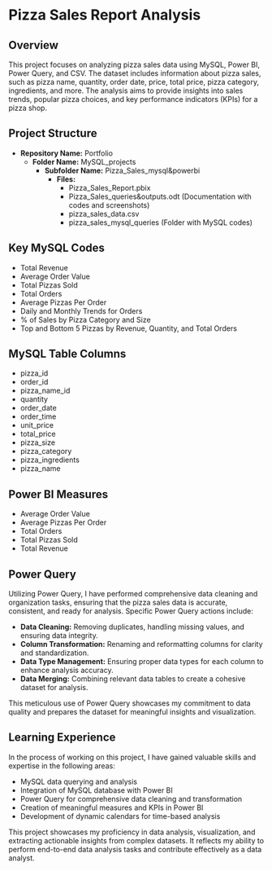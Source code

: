 # Pizza Sales Report Analysis

## Overview

This project focuses on analyzing pizza sales data using MySQL, Power BI, Power Query, and CSV. The dataset includes information about pizza sales, such as pizza name, quantity, order date, price, total price, pizza category, ingredients, and more. The analysis aims to provide insights into sales trends, popular pizza choices, and key performance indicators (KPIs) for a pizza shop.

## Project Structure

- **Repository Name:** Portfolio
  - **Folder Name:** MySQL_projects
    - **Subfolder Name:** Pizza_Sales_mysql&powerbi
      - **Files:**
        - Pizza_Sales_Report.pbix
        - Pizza_Sales_queries&outputs.odt (Documentation with codes and screenshots)
        - pizza_sales_data.csv
        - pizza_sales_mysql_queries (Folder with MySQL codes)

## Key MySQL Codes

- Total Revenue
- Average Order Value
- Total Pizzas Sold
- Total Orders
- Average Pizzas Per Order
- Daily and Monthly Trends for Orders
- % of Sales by Pizza Category and Size
- Top and Bottom 5 Pizzas by Revenue, Quantity, and Total Orders

## MySQL Table Columns

- pizza_id
- order_id
- pizza_name_id
- quantity
- order_date
- order_time
- unit_price
- total_price
- pizza_size
- pizza_category
- pizza_ingredients
- pizza_name

## Power BI Measures

- Average Order Value
- Average Pizzas Per Order
- Total Orders
- Total Pizzas Sold
- Total Revenue

## Power Query

Utilizing Power Query, I have performed comprehensive data cleaning and organization tasks, ensuring that the pizza sales data is accurate, consistent, and ready for analysis. Specific Power Query actions include:

- **Data Cleaning:** Removing duplicates, handling missing values, and ensuring data integrity.
- **Column Transformation:** Renaming and reformatting columns for clarity and standardization.
- **Data Type Management:** Ensuring proper data types for each column to enhance analysis accuracy.
- **Data Merging:** Combining relevant data tables to create a cohesive dataset for analysis.

This meticulous use of Power Query showcases my commitment to data quality and prepares the dataset for meaningful insights and visualization.

## Learning Experience

In the process of working on this project, I have gained valuable skills and expertise in the following areas:

- MySQL data querying and analysis
- Integration of MySQL database with Power BI
- Power Query for comprehensive data cleaning and transformation
- Creation of meaningful measures and KPIs in Power BI
- Development of dynamic calendars for time-based analysis

This project showcases my proficiency in data analysis, visualization, and extracting actionable insights from complex datasets. It reflects my ability to perform end-to-end data analysis tasks and contribute effectively as a data analyst.

